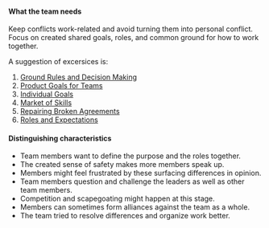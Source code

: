 #### What the team needs
Keep conflicts work-related and avoid turning them into personal conflict. Focus on created shared goals, roles, and common ground for how to work together.

A suggestion of excersices is:
1. [Ground Rules and Decision Making](https://proagileab.github.io/agile-team-development/guides/Ground-Rules-and-Decision-Making.html)
2. [Product Goals for Teams](https://proagileab.github.io/agile-team-development/guides/Product-Goals-for-Teams.html)
3. [Individual Goals](https://proagileab.github.io/agile-team-development/guides/Individual-Goals.html)
4. [Market of Skills](https://proagileab.github.io/agile-team-development/guides/Market-of-Skills.html)
5. [Repairing Broken Agreements](https://proagileab.github.io/agile-team-development/guides/Repairing-Broken-Agreements.html)
6. [Roles and Expectations](https://proagileab.github.io/agile-team-development/guides/Roles-and-Expectations.html)

#### Distinguishing characteristics
- Team members want to define the purpose and the roles together.
- The created sense of safety makes more members speak up.
- Members might feel frustrated by these surfacing differences in opinion.
- Team members question and challenge the leaders as well as other team members.
- Competition and scapegoating might happen at this stage.
- Members can sometimes form alliances against the team as a whole.
- The team tried to resolve differences and organize work better.


